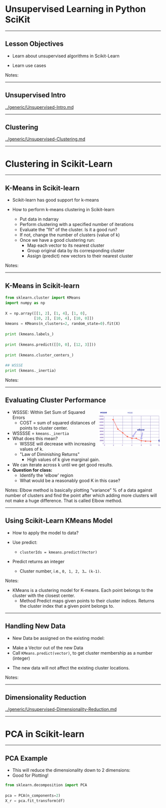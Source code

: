 # Unsupervised Learning in Python SciKit

---

## Lesson Objectives


  * Learn about unsupervised algorithms in Scikit-Learn

  * Learn use cases

Notes:


---

## Unsupervised Intro

[../generic/Unsupervised-Intro.md](../generic/Unsupervised-Intro.md)

---

## Clustering

[../generic/Unsupervised-Clustering.md](../generic/Unsupervised-Clustering.md)

---

# Clustering in Scikit-Learn

---

## K-Means in Scikit-learn

  * Scikit-learn has good support for k-means
  * How to perform k-means clustering in Scikit-learn

    - Put data in ndarray
    - Perform clustering with a specified number of iterations
    - Evaluate the "fit" of the cluster. Is it a good run?
    - If not, change the number of clusters (value of k)
    - Once we have a good clustering run:
       - Map each vector to its nearest cluster
       - Group original data by its corresponding cluster
       - Assign (predict) new vectors to their nearest cluster

Notes:

---

## K-Means in Scikit-learn

```python
from sklearn.cluster import KMeans
import numpy as np

X = np.array([[1, 2], [1, 4], [1, 0],
             [10, 2], [10, 4], [10, 0]])
kmeans = KMeans(n_clusters=2, random_state=0).fit(X)

print (kmeans.labels_)

print (kmeans.predict([[0, 0], [12, 3]]))

print (kmeans.cluster_centers_)

## WSSSE
print (kmeans._inertia)
```

Notes:

---

## Evaluating Cluster Performance

<img src="../../assets/images/machine-learning/kmeans-13-wssse.png" alt="kmeans-13-wssse.png" style="width:40%;float:right;"/><!-- {"left" : 6.26, "top" : 0.98, "height" : 2.29, "width" : 3.91} -->

  * WSSSE: Within Set Sum of Squared Errors
    - COST = sum of squared distances of points to cluster center.
  * WSSSSE = `kmeans._inertia`
  * What does this mean?
    - WSSSE will decrease with increasing values of k.
    - "Law of Diminishing Returns"
      - High values of k give marginal gain.
  * We can iterate across k until we get good results.
  * __Question for class:__
    - Identify the 'elbow' region
    - What would be a reasonably good K in this case?

Notes:
Elbow method is basically plotting “variance” % of a data against number of clusters and find the point after which  adding more clusters will not make a huge difference. That is called Elbow method.

---


## Using Scikit-Learn KMeans Model

  * How to apply the model to data?

  * Use predict:

    - `clusterIds = kmeans.predict(Vector)`

  * Predict returns an integer

    - Cluster number, i.e., `0, 1, 2, 3… (k-1)`.


Notes:

  * KMeans is a clustering model for K-means. Each point belongs to the cluster with the closest center.
    - Method Predict maps given points to their cluster indices. Returns the cluster index that a given point belongs to.

---

## Handling New Data

* New Data be assigned on the existing model:

- Make a Vector out of the new Data
- Call `KMeans.predict(vector)`, to get cluster membership as a number (integer)

* The new data will not affect the existing cluster locations.


Notes:

---


## Dimensionality Reduction

[../generic/Unsupervised-Dimensionality-Reduction.md](../generic/Unsupervised-Dimensionality-Reduction.md)

---


# PCA in Scikit-learn

---

## PCA Example

 * This will reduce the dimensionality down to 2 dimensions:
 * Good for Plotting!

```python
from sklearn.decomposition import PCA

pca = PCA(n_components=2)
X_r = pca.fit_transform(df)
```
